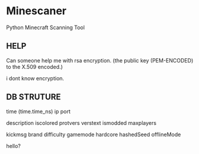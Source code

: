 # Minescaner
Python Minecraft Scanning Tool

## HELP

Can someone help me with rsa encryption. 
(the public key (PEM-ENCODED) to the X.509 encoded.)

i dont know encryption.

## DB STRUTURE

time (time.time_ns)
ip
port

description
iscolored
protvers
verstext
ismodded
maxplayers

kickmsg 
brand
difficulty
gamemode
hardcore
hashedSeed
offlineMode

hello?